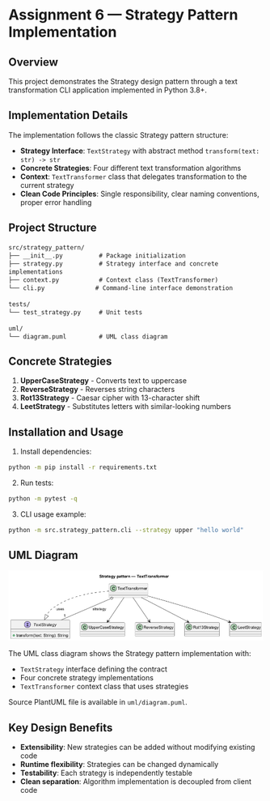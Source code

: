 # Assignment 6 — Strategy Pattern Implementation

## Overview
This project demonstrates the Strategy design pattern through a text transformation CLI application implemented in Python 3.8+.

## Implementation Details
The implementation follows the classic Strategy pattern structure:
- **Strategy Interface**: `TextStrategy` with abstract method `transform(text: str) -> str`
- **Concrete Strategies**: Four different text transformation algorithms
- **Context**: `TextTransformer` class that delegates transformation to the current strategy
- **Clean Code Principles**: Single responsibility, clear naming conventions, proper error handling

## Project Structure
```
src/strategy_pattern/
├── __init__.py          # Package initialization
├── strategy.py          # Strategy interface and concrete implementations
├── context.py           # Context class (TextTransformer)
└── cli.py              # Command-line interface demonstration

tests/
└── test_strategy.py     # Unit tests

uml/
└── diagram.puml         # UML class diagram
```

## Concrete Strategies
1. **UpperCaseStrategy** - Converts text to uppercase
2. **ReverseStrategy** - Reverses string characters
3. **Rot13Strategy** - Caesar cipher with 13-character shift
4. **LeetStrategy** - Substitutes letters with similar-looking numbers

## Installation and Usage
1. Install dependencies:
```bash
python -m pip install -r requirements.txt
```

2. Run tests:
```bash
python -m pytest -q
```

3. CLI usage example:
```bash
python -m src.strategy_pattern.cli --strategy upper "hello world"
```

## UML Diagram
![Strategy Pattern UML Diagram](uml/diagram.png)

The UML class diagram shows the Strategy pattern implementation with:
- `TextStrategy` interface defining the contract
- Four concrete strategy implementations
- `TextTransformer` context class that uses strategies

Source PlantUML file is available in `uml/diagram.puml`.

## Key Design Benefits
- **Extensibility**: New strategies can be added without modifying existing code
- **Runtime flexibility**: Strategies can be changed dynamically
- **Testability**: Each strategy is independently testable
- **Clean separation**: Algorithm implementation is decoupled from client code
